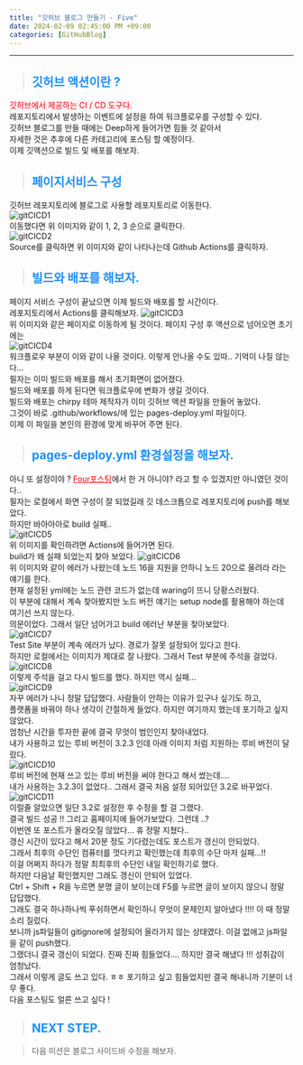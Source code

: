 ```yaml
---
title: "깃허브 블로그 만들기 - Five"
date: 2024-02-09 02:45:00 PM +09:00
categories: [GitHubBlog]
---
```

***

>## <span style='color:#1E90FF'>깃허브 액션이란 ?</span>
<span style='background-color:LavenderBlush; color:red'>깃허브에서 제공하는 CI / CD 도구다.</span> <br>
레포지토리에서 발생하는 이벤트에 설정을 하여 워크플로우를 구성할 수 있다. <br>
깃허브 블로그를 만들 때에는 Deep하게 들어가면 힘들 것 같아서 <br>
자세한 것은 추후에 다른 카테고리에 포스팅 할 예정이다. <br>
이제 깃액션으로 빌드 및 배포를 해보자. <br>

>## <span style='color:#1E90FF'>페이지서비스 구성</span>
깃허브 레포지토리에 블로그로 사용할 레포지토리로 이동한다. <br>
![gitCICD1](/assets/img/postImg/GitHubBlog/createBlog5/gitHubBuild1.JPG) <br>
이동했다면 위 이미지와 같이 1, 2, 3 순으로 클릭한다. <br>
![gitCICD2](/assets/img/postImg/GitHubBlog/createBlog5/gitHubBuild2.JPG) <br>
Source를 클릭하면 위 이미지와 같이 나타나는데 Github Actions를 클릭하자. <br>

>## <span style='color:#1E90FF'>빌드와 배포를 해보자.</span>
페이지 서비스 구성이 끝났으면 이제 빌드와 배포를 할 시간이다. <br>
레포지토리에서 Actions를 클릭해보자.
![gitCICD3](/assets/img/postImg/GitHubBlog/createBlog5/gitHubBuild3.JPG) <br>
위 이미지와 같은 페이지로 이동하게 될 것이다. 페이지 구성 후 액션으로 넘어오면 초기에는 <br>
![gitCICD4](/assets/img/postImg/GitHubBlog/createBlog5/gitHubBuild4.JPG) <br>
워크플로우 부분이 이와 같이 나올 것이다. 이렇게 안나올 수도 있따.. 기억이 나질 않는다... <br>
필자는 이미 빌드와 배포를 해서 초기화면이 없어졌다. <br>
빌드와 배포를 하게 된다면 워크플로우에 변화가 생길 것이다. <br>
빌드와 배포는 chirpy 테마 제작자가 이미 깃허브 액션 파일을 만들어 놓았다. <br>
그것이 바로 .github/workflows/에 있는 pages-deploy.yml 파일이다. <br>
이제 이 파일을 본인의 환경에 맞게 바꾸어 주면 된다. <br>

>## <span style='color:#1E90FF'>pages-deploy.yml 환경설정을 해보자.</span>
아니 또 설정이야 ? <a href='https://hmax3j.github.io/posts/creatingBlog4/' target='_blank' style='color:red'>Four포스팅</a>에서 한 거 아니야? 라고 할 수 있겠지만 아니였던 것이다.. <br>
필자는 로컬에서 화면 구성이 잘 되었길래 깃 데스크톱으로 레포지토리에 push를 해보았다. <br>
하지만 바아아아로 build 실패.. <br>
![gitCICD5](/assets/img/postImg/GitHubBlog/createBlog5/gitHubBuild5.JPG) <br>
위 이미지를 확인하려면 Actions에 들어가면 된다. <br>
build가 왜 실패 되었는지 찾아 보았다.
![gitCICD6](/assets/img/postImg/GitHubBlog/createBlog5/gitHubBuild6.JPG) <br>
위 이미지와 같이 에러가 나왔는데 노드 16을 지원을 안하니 노드 20으로 올려라 라는 얘기를 한다. <br>
현재 설정된 yml에는 노드 관련 코드가 없는데 waring이 뜨니 당황스러웠다. <br>
이 부분에 대해서 계속 찾아봤지만 노드 버전 얘기는 setup node를 활용해야 하는데 여기선 쓰지 않는다. <br>
의문이었다. 그래서 일단 넘어가고 build 에러난 부분을 찾아보았다. <br>
![gitCICD7](/assets/img/postImg/GitHubBlog/createBlog5/gitHubBuild7.JPG) <br>
Test Site 부분이 계속 에러가 났다. 경로가 잘못 설정되어 있다고 한다. <br>
하지만 로컬에서는 이미지가 제대로 잘 나왔다. 그래서 Test 부분에 주석을 걸었다. <br>
![gitCICD8](/assets/img/postImg/GitHubBlog/createBlog5/gitHubBuild8.JPG) <br>
이렇게 주석을 걸고 다시 빌드를 했다. 하지만 역시 실패... <br>
![gitCICD9](/assets/img/postImg/GitHubBlog/createBlog5/gitHubBuild9.JPG) <br>
자꾸 에러가 나니 정말 답답했다. 사람들이 안하는 이유가 있구나 싶기도 하고, <br>
플랫폼을 바꿔야 하나 생각이 간절하게 들었다. 하지만 여기까지 했는데 포기하고 싶지 않았다. <br>
엄청난 시간을 투자한 끝에 결국 무엇이 범인인지 찾아내었다. <br>
내가 사용하고 있는 루비 버전이 3.2.3 인데 아래 이미지 처럼 지원하는 루비 버전이 달랐다. <br>
![gitCICD10](/assets/img/postImg/GitHubBlog/createBlog5/gitHubBuild10.JPG) <br>
루비 버전에 현재 쓰고 있는 루비 버전을 써야 한다고 해서 썼는데.... <br>
내가 사용하는 3.2.3이 없었다.. 그래서 결국 처음 설정 되어있던 3.2로 바꾸었다. <br>
![gitCICD11](/assets/img/postImg/GitHubBlog/createBlog5/gitHubBuild11.JPG) <br>
이럴줄 알았으면 일단 3.2로 설정한 후 수정을 할 걸 그랬다. <br>
결국 빌드 성공 !! 그리고 홈페이지에 들어가보았다. 그런데 ..? <br>
이번엔 또 포스트가 올라오질 않았다... 휴 정말 지쳤다.. <br>
갱신 시간이 있다고 해서 20분 정도 기다렸는데도 포스트가 갱신이 안되었다. <br>
그래서 최후의 수단인 컴퓨터를 껏다키고 확인했는데 최후의 수단 마저 실패...!! <br>
이걸 어쩌지 하다가 정말 최최후의 수단인 내일 확인하기로 했다. <br>
하지만 다음날 확인했지만 그래도 갱신이 안되어 있었다. <br>
Ctrl + Shift + R을 누르면 분명 글이 보이는데 F5를 누르면 글이 보이지 않으니 정말 답답했다. <br>
그래도 결국 하나하나씩 푸쉬하면서 확인하니 무엇이 문제인지 알아냈다 !!!! 이 때 정말 소리 질렀다. <br>
보니까 js파일들이 gitignore에 설정되어 올라가지 않는 상태였다. 이걸 없애고 js파일을 같이 push했다. <br>
그랬더니 결국 갱신이 되었다. 진짜 진짜 힘들었다.... 하지만 결국 해냈다 !!! 성취감이 엄청났다. <br>
그래서 이렇게 글도 쓰고 있다. ㅎㅎ 포기하고 싶고 힘들었지만 결국 해내니까 기분이 너무 좋다. <br>
다음 포스팅도 얼른 쓰고 싶다 !

>## <span style='color:#1E90FF'>NEXT STEP. </span>
<blockquote class='prompt-tip'>다음 미션은 블로그 사이드바 수정을 해보자.</blockquote>
